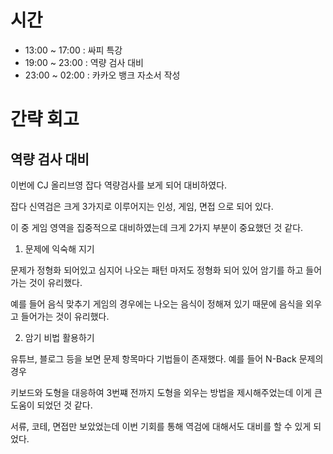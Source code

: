 # 시간

- 13:00 ~ 17:00 : 싸피 특강
- 19:00 ~ 23:00 : 역량 검사 대비
- 23:00 ~ 02:00 : 카카오 뱅크 자소서 작성

# 간략 회고

## 역량 검사 대비

이번에 CJ 올리브영 잡다 역량검사를 보게 되어 대비하였다.

잡다 신역검은 크게 3가지로 이루어지는 인성, 게임, 면접 으로 되어 있다.

이 중 게임 영역을 집중적으로 대비하였는데 크게 2가지 부분이 중요했던 것 같다.

1. 문제에 익숙해 지기

문제가 정형화 되어있고 심지어 나오는 패턴 마저도 정형화 되어 있어 암기를 하고 들어가는 것이 유리했다.

예를 들어 음식 맞추기 게임의 경우에는 나오는 음식이 정해져 있기 때문에 음식을 외우고 들어가는 것이 유리했다.

2. 암기 비법 활용하기

유튜브, 블로그 등을 보면 문제 항목마다 기법들이 존재했다. 예를 들어 N-Back 문제의 경우

키보드와 도형을 대응하여 3번쨰 전까지 도형을 외우는 방법을 제시해주었는데 이게 큰 도움이 되었던 것 같다.

서류, 코테, 면접만 보았었는데 이번 기회를 통해 역검에 대해서도 대비를 할 수 있게 되었다.